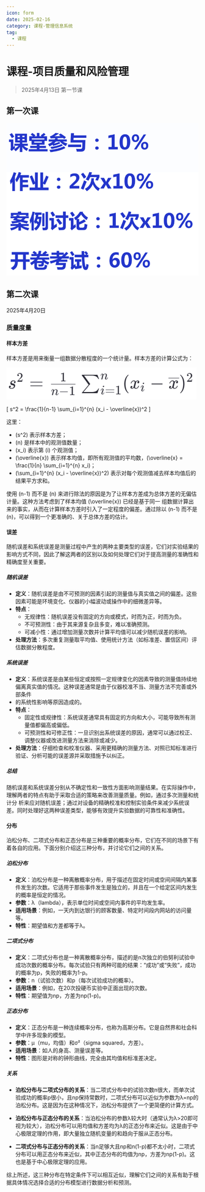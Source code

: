 ```yaml
---
icon: form
date: 2025-02-16
category: 课程-管理信息系统
tag:
  - 课程
---
```

# 课程-项目质量和风险管理 
> 2025年4月13日 第一节课  
>   
>  

## 第一次课

![img.png](assets/check.png)
  
## 第二次课
2025年4月20日   

### 质量度量 

#### 样本方差
样本方差是用来衡量一组数据分散程度的一个统计量。样本方差的计算公式为：

![img.png](assets/formulaYb.png)

\[ s^2 = \frac{1}{n-1} \sum_{i=1}^{n} (x_i - \overline{x})^2 \]

这里：
- \(s^2\) 表示样本方差；
- \(n\) 是样本中的观测值数量；
- \(x_i\) 表示第 \(i\) 个观测值；
- \(\overline{x}\) 表示样本均值，即所有观测值的平均数，\(\overline{x} = \frac{1}{n} \sum_{i=1}^{n} x_i\)；
- \(\sum_{i=1}^{n} (x_i - \overline{x})^2\) 表示对每个观测值减去样本均值后的结果平方求和。

使用 \(n-1\) 而不是 \(n\) 来进行除法的原因是为了让样本方差成为总体方差的无偏估计量。这种方法考虑到了样本均值 \(\overline{x}\) 已经是基于同一
组数据计算出来的事实，从而在计算样本方差时引入了一定程度的偏差。通过除以 \(n-1\) 而不是 \(n\)，可以得到一个更准确的、关于总体方差的估计。


#### 误差
随机误差和系统误差是测量过程中产生的两种主要类型的误差，它们对实验结果的影响方式不同，因此了解这两者的区别以及如何处理它们对于提高测量的准确性和精确度至关重要。

##### 随机误差

- **定义**：随机误差是由不可预测的因素引起的测量值与真实值之间的偏差。这些因素可能是环境变化、仪器的小幅波动或操作中的细微差异等。
- **特点**：
    - 无规律性：随机误差没有固定的方向或模式，时而为正，时而为负。
    - 不可预测性：由于其来源复杂且多变，难以准确预测。
    - 可减小性：通过增加测量次数并计算平均值可以减少随机误差的影响。
- **处理方法**：多次重复测量取平均值、使用统计方法（如标准差、置信区间）评估数据分散程度。

##### 系统误差

- **定义**：系统误差是由某些恒定或按照一定规律变化的因素导致的测量值持续地偏离真实值的情况。这种误差通常是由于仪器校准不当、测量方法不完善或外部条件
- 的系统性影响等原因造成的。
- **特点**：
    - 固定性或规律性：系统误差通常具有固定的方向和大小，可能导致所有测量值都偏高或偏低。
    - 可预测性和可修正性：一旦识别出系统误差的原因，通常可以通过校正、调整仪器或改进测量方法来消除或减少。
- **处理方法**：仔细检查和校准仪器、采用更精确的测量方法、对照已知标准进行验证、分析可能的误差源并采取措施予以纠正。

##### 总结

随机误差和系统误差分别从不确定性和一致性方面影响测量结果。在实际操作中，理解两者的特点有助于采取合适的策略来改善测量质量。例如，通过多次测量和统计分
析来应对随机误差；通过对设备的精确校准和控制实验条件来减少系统误差。同时处理好这两种误差类型，能够有效提升实验数据的可靠性和准确性。


#### 分布
泊松分布、二项式分布和正态分布是三种重要的概率分布，它们在不同的场景下有着各自的应用。下面分别介绍这三种分布，并讨论它们之间的关系。

##### 泊松分布

- **定义**：泊松分布是一种离散概率分布，用于描述在固定时间或空间间隔内某事件发生的次数。它适用于那些事件发生是独立的，并且在一个给定区间内发生的概率是恒定的情况。
- **参数**：λ（lambda），表示单位时间或空间内事件的平均发生率。
- **适用场景**：例如，一天内到达银行的顾客数量、特定时间段内网站的访问量等。
- **特性**：期望值和方差都等于λ。

##### 二项式分布

- **定义**：二项式分布也是一种离散概率分布，描述的是n次独立的伯努利试验中成功次数的概率分布。每次试验只有两种可能的结果：“成功”或“失败”，成功的概率为p，失败的概率为1-p。
- **参数**：n（试验次数）和p（每次试验成功的概率）。
- **适用场景**：例如，在20次投硬币实验中正面出现的次数。
- **特性**：期望值为np，方差为np(1-p)。

##### 正态分布

- **定义**：正态分布是一种连续概率分布，也称为高斯分布。它是自然界和社会科学中许多现象的模型。
- **参数**：μ（mu，均值）和σ²（sigma squared，方差）。
- **适用场景**：如人的身高、测量误差等。
- **特性**：图形是对称的钟形曲线，完全由其均值和标准差决定。

##### 关系

- **泊松分布与二项式分布的关系**：当二项式分布中的试验次数n很大，而单次试验成功的概率p很小，且np保持常数时，二项式分布可以近似为参数为λ=np的泊松分布。这是因为在这种情况下，泊松分布提供了一个更简便的计算方式。

- **泊松分布与正态分布的关系**：当泊松分布的参数λ较大时（通常认为λ>20即可视为较大），泊松分布可以用均值和方差均为λ的正态分布来近似。这是由于中心极限定理的作用，即大量独立随机变量的和趋向于服从正态分布。

- **二项式分布与正态分布的关系**：当n足够大且np和n(1-p)都不太小时，二项式分布可以用正态分布来近似，其中正态分布的均值为np，方差为np(1-p)。这也是基于中心极限定理的应用。

综上所述，这三种分布在特定条件下可以相互近似，理解它们之间的关系有助于根据具体情况选择合适的分布模型进行数据分析和预测。
